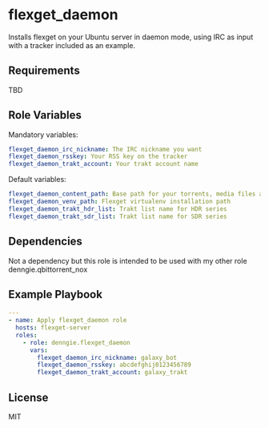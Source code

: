 flexget_daemon
=========

Installs flexget on your Ubuntu server in daemon mode, using IRC as input with a tracker included as an example.

Requirements
------------

TBD

Role Variables
--------------

Mandatory variables:
```yaml
flexget_daemon_irc_nickname: The IRC nickname you want
flexget_daemon_rsskey: Your RSS key on the tracker
flexget_daemon_trakt_account: Your trakt account name
```

Default variables:
```yaml
flexget_daemon_content_path: Base path for your torrents, media files and scripts
flexget_daemon_venv_path: Flexget virtualenv installation path
flexget_daemon_trakt_hdr_list: Trakt list name for HDR series
flexget_daemon_trakt_sdr_list: Trakt list name for SDR series
```

Dependencies
------------

Not a dependency but this role is intended to be used with my other role denngie.qbittorrent_nox

Example Playbook
----------------

```yaml
---
- name: Apply flexget_daemon role
  hosts: flexget-server
  roles:
    - role: denngie.flexget_daemon
      vars:
        flexget_daemon_irc_nickname: galaxy_bot
        flexget_daemon_rsskey: abcdefghij0123456789
        flexget_daemon_trakt_account: galaxy_trakt
```

License
-------

MIT
